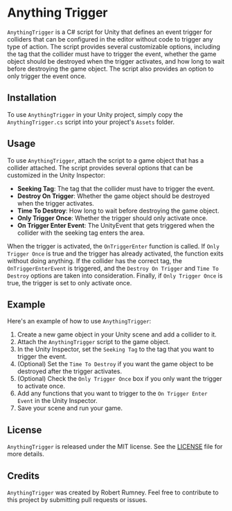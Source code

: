 # Anything Trigger

`AnythingTrigger` is a C# script for Unity that defines an event trigger for colliders that can be configured in the editor without code to trigger any type of action. The script provides several customizable options, including the tag that the collider must have to trigger the event, whether the game object should be destroyed when the trigger activates, and how long to wait before destroying the game object. The script also provides an option to only trigger the event once.

## Installation

To use `AnythingTrigger` in your Unity project, simply copy the `AnythingTrigger.cs` script into your project's `Assets` folder.

## Usage

To use `AnythingTrigger`, attach the script to a game object that has a collider attached. The script provides several options that can be customized in the Unity Inspector:

- **Seeking Tag**: The tag that the collider must have to trigger the event.
- **Destroy On Trigger**: Whether the game object should be destroyed when the trigger activates.
- **Time To Destroy**: How long to wait before destroying the game object.
- **Only Trigger Once**: Whether the trigger should only activate once.
- **On Trigger Enter Event**: The UnityEvent that gets triggered when the collider with the seeking tag enters the area.

When the trigger is activated, the `OnTriggerEnter` function is called. If `Only Trigger Once` is true and the trigger has already activated, the function exits without doing anything. If the collider has the correct tag, the `OnTriggerEnterEvent` is triggered, and the `Destroy On Trigger` and `Time To Destroy` options are taken into consideration. Finally, if `Only Trigger Once` is true, the trigger is set to only activate once.

## Example

Here's an example of how to use `AnythingTrigger`:

1. Create a new game object in your Unity scene and add a collider to it.
2. Attach the `AnythingTrigger` script to the game object.
3. In the Unity Inspector, set the `Seeking Tag` to the tag that you want to trigger the event.
4. (Optional) Set the `Time To Destroy` if you want the game object to be destroyed after the trigger activates.
5. (Optional) Check the `Only Trigger Once` box if you only want the trigger to activate once.
6. Add any functions that you want to trigger to the `On Trigger Enter Event` in the Unity Inspector.
7. Save your scene and run your game.

## License

`AnythingTrigger` is released under the MIT license. See the [LICENSE](LICENSE) file for more details.

## Credits

`AnythingTrigger` was created by Robert Rumney. Feel free to contribute to this project by submitting pull requests or issues.

